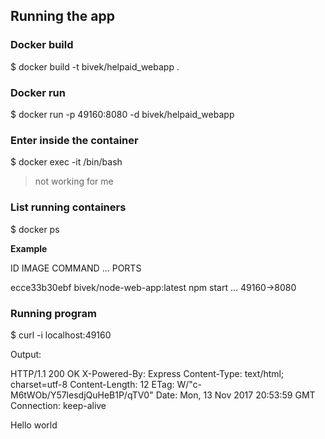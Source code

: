## Running the app

### Docker build
$ docker build -t bivek/helpaid_webapp .

### Docker run
$ docker run -p 49160:8080 -d bivek/helpaid_webapp

### Enter inside the container
$ docker exec -it <container id> /bin/bash
> not working for me

### List running containers
$ docker ps

__Example__

ID  IMAGE  COMMAND    ...   PORTS

ecce33b30ebf  bivek/node-web-app:latest  npm start  ...  49160->8080

### Running program
$ curl -i localhost:49160

Output: 

HTTP/1.1 200 OK
X-Powered-By: Express
Content-Type: text/html; charset=utf-8
Content-Length: 12
ETag: W/"c-M6tWOb/Y57lesdjQuHeB1P/qTV0"
Date: Mon, 13 Nov 2017 20:53:59 GMT
Connection: keep-alive

Hello world


